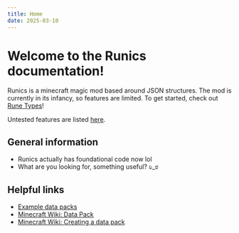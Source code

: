 ```yaml
---
title: Home
date: 2025-03-10
---
```


# Welcome to the Runics documentation!

Runics is a minecraft magic mod based around JSON structures. The mod is currently in its infancy, so features are limited. To get started, check out [Rune Types](types/rune_types.md)!

Untested features are listed [here](testing_needed.md).
## General information

- Runics actually has foundational code now lol
- What are you looking for, something useful? ಠಿ_ಠ

## Helpful links

* [Example data packs](https://github.com/apace100/origins-example-packs)
* [Minecraft Wiki: Data Pack](https://minecraft.wiki/w/Data_Pack)
* [Minecraft Wiki: Creating a data pack](https://minecraft.wiki/w/Tutorials/Creating_a_data_pack)
